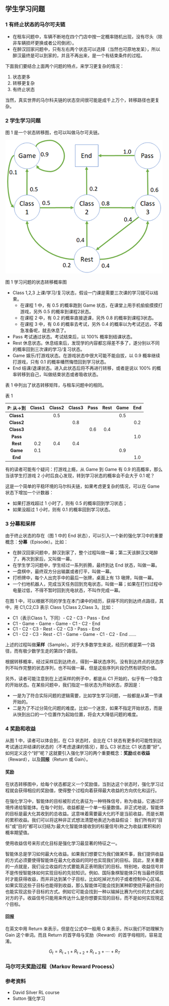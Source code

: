 
## 学生学习问题

### 1 有终止状态的马尔可夫链

- 在租车问题中，车辆不断地在四个门店中按一定概率随机出现，没有尽头（除非车辆损坏更换或者公司倒闭）。
- 在醉汉回家问题中，只有左右两个状态可以选择（当然也可原地发呆），所以醉汉最终是可以到家的，并且不再出来，是一个有结束条件的过程。

下面我们要结合上面两个问题的特点，来学习更复杂的情况：
1. 状态更多
2. 转移更复杂
3. 有终止状态

当然，真实世界的马尔科夫链的状态空间很可能是成千上万个，转移路径也更复杂。

### 2 学生学习问题

图 1 是一个状态转移图，也可以叫做马尔可夫链。

<img src="./img/Student-1.png" width="500">

图 1 学习问题的状态转移概率图

- Class 1,2,3
  上课/学习/复习状态，假设一门课是需要三次课的学习就可以结束。
  - 在课程 1 中，有 0.5 的概率跑到 Game 状态，在课堂上用手机偷偷摸摸打游戏，另外 0.5 的概率到课程2状态。
  - 在课程 2 中，有 0.2 的概率直接退课，另外 0.8 的概率到课程3状态。
  - 在课程 3 中，有 0.6 的概率去考试，另外 0.4 的概率以为考试还远，不着急准备呢，就去休息了。
- Pass
  考试通过状态。考试结束后，以 100% 概率到结课状态。
- Rest
  休息状态。休息结束后，发现学的内容都忘得差不多了，遂分别以不同的概率回到三次课的学习/复习状态。
- Game
  娱乐/打游戏状态。在游戏状态中很大可能不能自拔，以 0.9 概率继续打游戏，只有 0.1 的概率幡然悔悟回到学习状态。
- End
  结课/退课状态。进入此状态后将不再进行转移，或者是说以 100% 的概率转移到自己，叫做结束状态或者吸收状态。

表 1 中列出了状态转移矩阵，与租车问题中的相同。

表 1

|P: 从$\rightarrow$到|Class1|Class2|Class3|Pass|Rest|Game|End|
|:-:|:-:|:-:|:-:|:-:|:-:|:-:|:-:|
|**Class1**||0.5||||0.5||
|**Class2**|||0.8||||0.2|
|**Class3**||||0.6|0.4|||
|**Pass**|||||||1.0|
|**Rest**|0.2|0.4|0.4|||||
|**Game**|0.1|||||0.9|||
|**End**|||||||1.0|

有的读者可能有个疑问：打游戏上瘾，从 Game 到 Game 有 0.9 的高概率，那么当该学生打游戏 2 小时后良心发现，转到学习状态的概率会不会大于 0.1 呢？

这是一个简单的平稳环境的马尔科夫链，如果考虑更复杂的情况，可以在 Game 状态下增加一个计数器：
- 如果打游戏超过 1 小时了，则有 0.5 的概率回到学习状态；
- 如果没超过 1 小时，则有 0.1 的概率回到学习状态。

### 3 分幕和采样

由于终止状态的存在（图 1 中的 End 状态），可以引入一个新的强化学习中的重要概念：**分幕**（Episode）。比如：

- 在醉汉回家问题中，醉汉到家了，整个过程叫做一幕；第二天该醉汉又喝醉了，再次到家后，又叫做一幕。
- 在学生学习问题中，学生经过一系列折腾，最终到达 End 状态，叫做一幕。
- 一盘棋中，最终双方分出输赢或者打平，叫做一幕。
- 打桥牌中，每个人出完手中的最后一张牌，桌面上有 13 墩牌，叫做一幕。
- 一个扫地机器人，完成当天任务回到充电状态，叫做一幕；如果在打扫过程中电量过低，不得不暂时回到充电状态，不叫作完成一幕。

在图 1 中，可以根据不同的学生在本门课中的经历，获得不同的到达终点路径，其中，用 C1,C2,C3 表示 Class 1,Class 2,Class 3。比如：
- C1（表示Class 1，下同）- C2 - C3 - Pass - End
- C1 - Game - Game - Game - C1 - C2 - End
- C1 - C2 - C3 - Rest - C2 - C3 - Pass - End
- C1 - C2 - C3 - Rest - C1 - Game - Game - C1 - C2 - End
......

上述的过程叫做**采样**（Sample）。对于大多数学生来说，经历的都是第一个路径，而有极少数学生走的第四个路径。

根据转移概率，经过采样后到达终点，得到一幕状态序列。没有到达终点的状态序列不叫作完整的状态序列，也不叫做一幕，但是这些序列片段仍然有研究价值。

另外，读者可能注意到在上述采样的例子中，都是从 C1 开始的，似乎有一个隐含的开始状态。在某些问题中，我们指定一些状态为开始状态，原因是：

- 一是为了符合实际问题的逻辑需要，比如学生学习问题，一般都是从第一节课开始的。
- 二是为了不过分简化问题的难度。比如一个迷宫，如果不指定开始状态，而是从快到出口的一个位置作为起始位置，将会大大降低问题的难度。

### 4 奖励和收益

从图 1 中，读者可以体会到，在 C3 状态时，会比在 C1 状态有更多的可能性到达考试通过并结课的状态的（不考虑退课的情况），那么 C3 状态比 C1 状态要“好”。如何定义这个“好”呢？这就要引入强化学习的两个重要概念：**奖励**或者**收益**（Reward），以及**回报**（Return 或 Gain）。

#### 奖励

在状态转移图中，给每个状态都定义一个奖励值，当到达这个状态时，强化学习过程就会获得相应的奖励值，使得整个过程向着获得最大收益的方向优化和运行。

在强化学习中，智能体的目标被形式化表征为一种特殊信号，称为收益，它通过环境传递给智能体。在每个时刻，收益都是一个单一标量数值。非正式地说，智能体的目标是最大化其收到的总收益。这意味着需要最大化的不是当前收益，而是长期的累积收益。我们可以将这种非正式想法清楚地表述为收益假设：
我们所有的“目标”或“目的”都可以归结为:最大化智能体接收到的标量信号(称之为收益)累积和的概率期望值。

使用收益信号来形式化目标是强化学习最显著的特征之一。

智能体总是学习如何最大化收益。如果我们想要它为我们做某件事，我们提供收益的方式必须要使得智能体在最大化收益的同时也实现我们的目标。因此，至关重要的一点就是，我们设立收益的方式要能真正表明我们的目标。特别地，收益信号并不是传授智能体如何实现目标的先验知识。例如、国际象棋智能体只有当最终获胜时才能获得收益，而并非达到某个子目标，比如吃掉对方的子或者控制中心区域。如果实现这些子目标也能得到收益，那么智能体可能会找到某种即使绕开最终目的也能实现这些子目标的方式。例如它可能会找到一种以输掉比赛为代价的方式来吃对方的子。收益信号只能用来传达什么是你想要实现的目标，而不是如何实现現这个目标。



#### 回报

在英文中用 Return 来表示，但是在公式中一般用 G 来表示，所以我们不妨理解为 Gain 这个单词。而且 Return 的首字母与奖励（Reward）的首字母相同，容易混淆。


$$
G_t = R_{t+1}+R_{t+2}+R_{t+3}+ \cdots +R_{T} \tag{1}
$$

### 马尔可夫奖励过程（Markov Reward Process）


### 参考资料

- David Silver RL course
- Sutton 强化学习